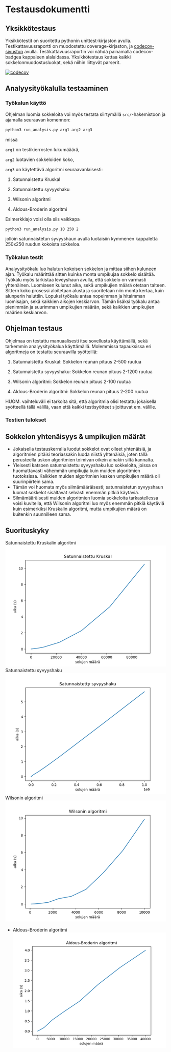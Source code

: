# Testausdokumentti

## Yksikkötestaus

Yksikkötestit on suoritettu pythonin unittest-kirjaston avulla. Testikattavuusraportti on muodostettu coverage-kirjaston, ja [codecov-sivuston](https://about.codecov.io/) avulla.
Testikattavuusraportin voi nähdä painamalla codecov-badgea kappaleen alalaidassa.
Yksikkötestaus kattaa kaikki sokkelonmuodostusluokat, sekä niihin liittyvät parserit.

[![codecov](https://codecov.io/gh/mikeessi/tiralabra/branch/main/graph/badge.svg?token=NX4Q35CUJ2)](https://codecov.io/gh/mikeessi/tiralabra)

## Analyysityökalulla testaaminen

### Työkalun käyttö

Ohjelman luomia sokkeloita voi myös testata siirtymällä ``src/``-hakemistoon ja ajamalla seuraavan komennon:

```bash
python3 run_analysis.py arg1 arg2 arg3
```
missä

``arg1`` on testikierrosten lukumääärä,

``arg2`` luotavien sokkeloiden koko,

``arg3`` on käytettävä algoritmi seuraavanlaisesti:

1. Satunnaistettu Kruskal

2. Satunnaistettu syvyyshaku

3. Wilsonin algoritmi

4. Aldous-Broderin algoritmi

Esimerkkiajo voisi olla siis vaikkapa

```bash
python3 run_analysis.py 10 250 2
```
jolloin satunnaistetun syvyyshaun avulla luotaisiin kymmenen kappaletta 250x250 ruudun kokoista sokkeloa.

### Työkalun testit

Analyysityökalu luo halutun kokoisen sokkelon ja mittaa siihen kuluneen ajan.
Työkalu määrittää sitten kuinka monta umpikujaa sokkelo sisältää. Työkalu myös tarkistaa leveyshaun avulla, että sokkelo on varmasti yhtenäinen.
Luomiseen kulunut aika, sekä umpikujien määrä otetaan talteen. Sittern koko prosessi aloitetaan alusta ja suoritetaan niin monta kertaa, kuin alunperin haluttiin.
Lopuksi työkalu antaa nopeimman ja hitaimman luomisajan, sekä kaikkien aikojen keskiarvon. Tämän lisäksi työkalu antaa pienimmän ja suurimman umpikujien määrän, sekä kaikkien umpikujien määrien keskiarvon.

## Ohjelman testaus

Ohjelmaa on testattu manuaalisesti itse sovellusta käyttämällä, sekä tarkemmin analyysityökalua käyttämällä.
Molemmissa tapauksissa eri algoritmeja on testattu seuraavilla syötteillä:

1. Satunnaistettu Kruskal: Sokkelon reunan pituus 2-500 ruutua

2. Satunnaistettu syvyyshaku: Sokkelon reunan pituus 2-1200 ruutua

3. Wilsonin algoritmi: Sokkelon reunan pituus 2-100 ruutua

4. Aldous-Broderin algoritmi: Sokkelon reunan pituus 2-200 ruutua

HUOM. vaihteluväli ei tarkoita sitä, että algoritmia olisi testattu jokaisella syötteellä tällä välillä, vaan että kaikki testisyötteet sijoittuvat em. välille.


### Testien tulokset

## Sokkelon yhtenäisyys & umpikujien määrät

- Jokaisella testauskerralla luodut sokkelot ovat olleet yhtenäisiä, ja algoritmien pitäisi teoriassakin luoda niistä yhtenäisiä, joten tällä perusteella uskon algoritmien toimivan oikein ainakin siltä kannalta.
- Yleisesti katsoen satunnaistettu syvyyshaku luo sokkeloita, joissa on huomattavasti vähemmän umpikujia kuin muiden algoritmien tuotoksissa. Kaikkien muiden algoritmien kesken umpikujien määrä oli suurinpiirtein sama. 
- Tämän voi huomata myös silmämääräisesti; satunnaistetun syvyyshaun luomat sokkelot sisältävät selvästi enemmän pitkiä käytäviä.
- Silmämääräisesti muiden algoritmien luomia sokkeloita tarkastellessa voisi kuvitella, että Wilsonin algoritmi luo myös enemmän pitkiä käytäviä kuin esimerkiksi Kruskalin algoritmi, mutta umpikujien määrä on kuitenkin suunnilleen sama.

## Suorituskyky

Satunnaistettu Kruskalin algoritmi
![Kruskal](./kuvat/r_kruskal_times.png)
Satunnaistettu syvyyshaku
![Satunnaistettu syvyyshaku](./kuvat/r_bfs_times.png)
Wilsonin algoritmi
![Wilson](./kuvat/wilson_times.png)
- Aldous-Broderin algoritmi
![Aldous-Broder](./kuvat/ab_times.png)

